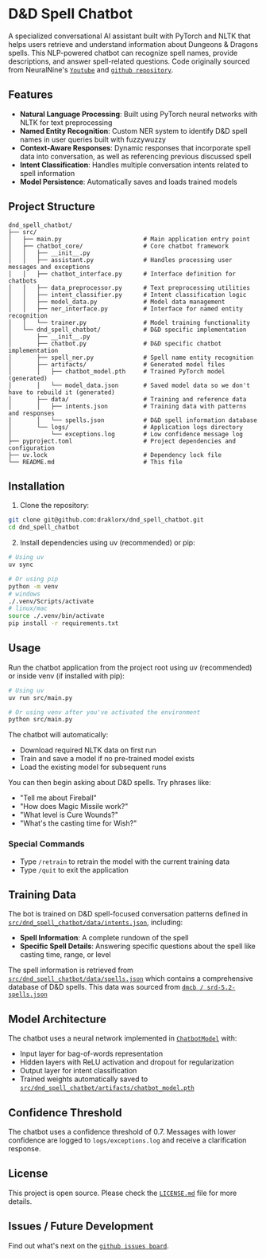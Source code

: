 # D&D Spell Chatbot

A specialized conversational AI assistant built with PyTorch and NLTK that helps users retrieve and understand information about Dungeons & Dragons spells. This NLP-powered chatbot can recognize spell names, provide descriptions, and answer spell-related questions.
Code originally sourced from NeuralNine's [`Youtube`](https://www.youtube.com/watch?v=a040VmmO-AY&ab_channel=NeuralNine) and [`github repository`](https://github.com/NeuralNine/youtube-tutorials/tree/main/AI%20Chatbot%20PyTorch).

## Features

- **Natural Language Processing**: Built using PyTorch neural networks with NLTK for text preprocessing
- **Named Entity Recognition**: Custom NER system to identify D&D spell names in user queries built with fuzzywuzzy
- **Context-Aware Responses**: Dynamic responses that incorporate spell data into conversation, as well as referencing previous discussed spell
- **Intent Classification**: Handles multiple conversation intents related to spell information
- **Model Persistence**: Automatically saves and loads trained models

## Project Structure

```
dnd_spell_chatbot/
├── src/
│   ├── main.py                       # Main application entry point
│   ├── chatbot_core/                 # Core chatbot framework
│   │   ├── __init__.py
│   │   ├── assistant.py              # Handles processing user messages and exceptions
│   │   ├── chatbot_interface.py      # Interface definition for chatbots
│   │   ├── data_preprocessor.py      # Text preprocessing utilities
│   │   ├── intent_classifier.py      # Intent classification logic
│   │   ├── model_data.py             # Model data management
│   │   ├── ner_interface.py          # Interface for named entity recognition
│   │   └── trainer.py                # Model training functionality
│   └── dnd_spell_chatbot/            # D&D specific implementation
│       ├── __init__.py
│       ├── chatbot.py                # D&D specific chatbot implementation
│       ├── spell_ner.py              # Spell name entity recognition
│       ├── artifacts/                # Generated model files
│       │   ├── chatbot_model.pth     # Trained PyTorch model (generated)
│       │   └── model_data.json       # Saved model data so we don't have to rebuild it (generated)
│       ├── data/                     # Training and reference data
│       │   ├── intents.json          # Training data with patterns and responses
│       │   └── spells.json           # D&D spell information database
│       └── logs/                     # Application logs directory
│           └── exceptions.log        # Low confidence message log
├── pyproject.toml                    # Project dependencies and configuration
├── uv.lock                           # Dependency lock file
└── README.md                         # This file
```

## Installation

1. Clone the repository:

```bash
git clone git@github.com:draklorx/dnd_spell_chatbot.git
cd dnd_spell_chatbot
```

2. Install dependencies using uv (recommended) or pip:

```bash
# Using uv
uv sync

# Or using pip
python -m venv
# windows
./.venv/Scripts/activate
# linux/mac
source ./.venv/bin/activate
pip install -r requirements.txt
```

## Usage

Run the chatbot application from the project root using uv (recommended) or inside venv (if installed with pip):

```bash
# Using uv
uv run src/main.py

# Or using venv after you've activated the environment
python src/main.py
```

The chatbot will automatically:

- Download required NLTK data on first run
- Train and save a model if no pre-trained model exists
- Load the existing model for subsequent runs

You can then begin asking about D&D spells. Try phrases like:

- "Tell me about Fireball"
- "How does Magic Missile work?"
- "What level is Cure Wounds?"
- "What's the casting time for Wish?"

### Special Commands

- Type `/retrain` to retrain the model with the current training data
- Type `/quit` to exit the application

## Training Data

The bot is trained on D&D spell-focused conversation patterns defined in [`src/dnd_spell_chatbot/data/intents.json`](src/dnd_spell_chatbot/data/intents.json), including:

- **Spell Information**: A complete rundown of the spell
- **Specific Spell Details**: Answering specific questions about the spell like casting time, range, or level

The spell information is retrieved from [`src/dnd_spell_chatbot/data/spells.json`](src/dnd_spell_chatbot/data/spells.json) which contains a comprehensive database of D&D spells. This data was sourced from [`dmcb / srd-5.2-spells.json`](https://gist.github.com/dmcb/4b67869f962e3adaa3d0f7e5ca8f4912)

## Model Architecture

The chatbot uses a neural network implemented in [`ChatbotModel`](src/chatbot_core/chatbot_model.py) with:

- Input layer for bag-of-words representation
- Hidden layers with ReLU activation and dropout for regularization
- Output layer for intent classification
- Trained weights automatically saved to [`src/dnd_spell_chatbot/artifacts/chatbot_model.pth`](src/dnd_spell_chatbot/artifacts/chatbot_model.pth)

## Confidence Threshold

The chatbot uses a confidence threshold of 0.7. Messages with lower confidence are logged to `logs/exceptions.log` and receive a clarification response.

## License

This project is open source. Please check the [`LICENSE.md`](LICENSE.md) file for more details.

## Issues / Future Development

Find out what's next on the [`github issues board`](https://github.com/draklorx/dnd_spell_chatbot/issues).
